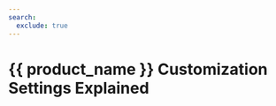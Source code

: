 ```yaml
---
search:
  exclude: true
---
```


# {{ product_name }} Customization Settings Explained

<script>
document.location.href="../Customization-Settings-Explained/";
</script>
